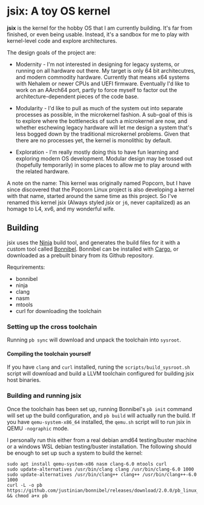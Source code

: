 # jsix: A toy OS kernel

**jsix** is the kernel for the hobby OS that I am currently building. It's
far from finished, or even being usable. Instead, it's a sandbox for me to play
with kernel-level code and explore architectures.

The design goals of the project are:

* Modernity - I'm not interested in designing for legacy systems, or running on
  all hardware out there. My target is only 64 bit architecutres, and modern
  commodity hardware. Currently that means x64 systems with Nehalem or newer
  CPUs and UEFI firmware. Eventually I'd like to work on an AArch64 port,
  partly to force myself to factor out the architecture-dependent pieces of the
  code base.

* Modularity - I'd like to pull as much of the system out into separate
  processes as possible, in the microkernel fashion. A sub-goal of this is to
  explore where the bottlenecks of such a microkernel are now, and whether
  eschewing legacy hardware will let me design a system that's less bogged down
  by the traditional microkernel problems. Given that there are no processes
  yet, the kernel is monolithic by default.

* Exploration - I'm really mostly doing this to have fun learning and exploring
  modern OS development. Modular design may be tossed out (hopefully
  temporarily) in some places to allow me to play around with the related
  hardware.

A note on the name: This kernel was originally named Popcorn, but I have since
discovered that the Popcorn Linux project is also developing a kernel with that
name, started around the same time as this project. So I've renamed this kernel
jsix (Always styled _jsix_ or `j6`, never capitalized) as an homage to L4, xv6,
and my wonderful wife.

## Building

jsix uses the [Ninja][] build tool, and generates the build files for it with a
custom tool called [Bonnibel][]. Bonnibel can be installed with [Cargo][], or
downloaded as a prebuilt binary from its Github repository.

[Ninja]:    https://ninja-build.org
[Bonnibel]: https://github.com/justinian/bonnibel
[Cargo]:    https://crates.io/crates/bonnibel

Requrirements:

* bonnibel
* ninja
* clang
* nasm
* mtools
* curl for downloading the toolchain

### Setting up the cross toolchain

Running `pb sync` will download and unpack the toolchain into `sysroot`. 

#### Compiling the toolchain yourself

If you have `clang` and `curl` installed, runing the `scripts/build_sysroot.sh`
script will download and build a LLVM toolchain configured for building jsix
host binaries.

### Building and running jsix

Once the toolchain has been set up, running Bonnibel's `pb init` command will
set up the build configuration, and `pb build` will actually run the build.  If
you have `qemu-system-x86_64` installed, the `qemu.sh` script will to run jsix
in QEMU `-nographic` mode.

I personally run this either from a real debian amd64 testing/buster machine or
a windows WSL debian testing/buster installation. The following should be
enough to set up such a system to build the kernel:

    sudo apt install qemu-system-x86 nasm clang-6.0 mtools curl
    sudo update-alternatives /usr/bin/clang clang /usr/bin/clang-6.0 1000
    sudo update-alternatives /usr/bin/clang++ clang++ /usr/bin/clang++-6.0 1000
	curl -L -o pb https://github.com/justinian/bonnibel/releases/download/2.0.0/pb_linux_amd64 && chmod a+x pb

